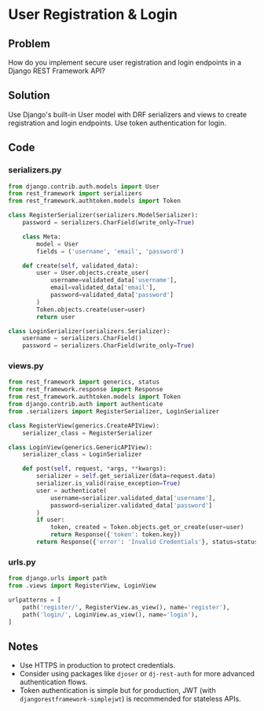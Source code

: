 # User Registration & Login

## Problem
How do you implement secure user registration and login endpoints in a Django REST Framework API?

## Solution
Use Django's built-in User model with DRF serializers and views to create registration and login endpoints. Use token authentication for login.

## Code

### serializers.py
```python
from django.contrib.auth.models import User
from rest_framework import serializers
from rest_framework.authtoken.models import Token

class RegisterSerializer(serializers.ModelSerializer):
    password = serializers.CharField(write_only=True)

    class Meta:
        model = User
        fields = ('username', 'email', 'password')

    def create(self, validated_data):
        user = User.objects.create_user(
            username=validated_data['username'],
            email=validated_data['email'],
            password=validated_data['password']
        )
        Token.objects.create(user=user)
        return user

class LoginSerializer(serializers.Serializer):
    username = serializers.CharField()
    password = serializers.CharField(write_only=True)
```

### views.py
```python
from rest_framework import generics, status
from rest_framework.response import Response
from rest_framework.authtoken.models import Token
from django.contrib.auth import authenticate
from .serializers import RegisterSerializer, LoginSerializer

class RegisterView(generics.CreateAPIView):
    serializer_class = RegisterSerializer

class LoginView(generics.GenericAPIView):
    serializer_class = LoginSerializer

    def post(self, request, *args, **kwargs):
        serializer = self.get_serializer(data=request.data)
        serializer.is_valid(raise_exception=True)
        user = authenticate(
            username=serializer.validated_data['username'],
            password=serializer.validated_data['password']
        )
        if user:
            token, created = Token.objects.get_or_create(user=user)
            return Response({'token': token.key})
        return Response({'error': 'Invalid Credentials'}, status=status.HTTP_400_BAD_REQUEST)
```

### urls.py
```python
from django.urls import path
from .views import RegisterView, LoginView

urlpatterns = [
    path('register/', RegisterView.as_view(), name='register'),
    path('login/', LoginView.as_view(), name='login'),
]
```

## Notes
- Use HTTPS in production to protect credentials.
- Consider using packages like `djoser` or `dj-rest-auth` for more advanced authentication flows.
- Token authentication is simple but for production, JWT (with `djangorestframework-simplejwt`) is recommended for stateless APIs. 